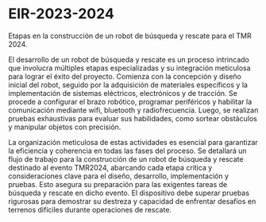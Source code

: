 # EIR-2023-2024
Etapas en la construcción de un robot de búsqueda y rescate para el TMR 2024.

El desarrollo de un robot de búsqueda y rescate es un proceso intrincado que
involucra múltiples etapas especializadas y su integración meticulosa para lograr
el éxito del proyecto. Comienza con la concepción y diseño inicial del robot,
seguido por la adquisición de materiales específicos y la implementación de
sistemas eléctricos, electrónicos y de tracción. Se procede a configurar el brazo
robótico, programar periféricos y habilitar la comunicación mediante wifi,
bluetooth y radiofrecuencia. Luego, se realizan pruebas exhaustivas para evaluar
sus habilidades, como sortear obstáculos y manipular objetos con precisión.

La organización meticulosa de estas actividades es esencial para garantizar la
eficiencia y coherencia en todas las fases del proceso. Se detallará un flujo de
trabajo para la construcción de un robot de búsqueda y rescate destinado al
evento TMR2024, abarcando cada etapa crítica y consideraciones clave para el
diseño, desarrollo, implementación y pruebas. Esto asegura su preparación para
las exigentes tareas de búsqueda y rescate en dicho evento. El dispositivo debe
superar pruebas rigurosas para demostrar su destreza y capacidad de enfrentar
desafíos en terrenos difíciles durante operaciones de rescate.
